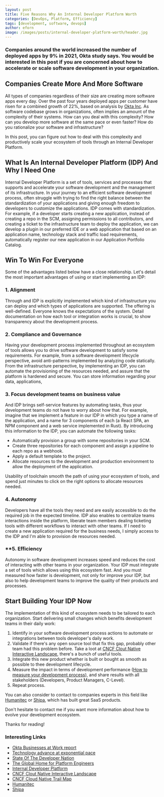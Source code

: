 ```yaml
---
layout: post
title: Five Reasons Why An Internal Developer Platform Worth
categories: [DevOps, Platform, Efficiency]
tags: [development, software, devops]
author: eforn
image: /images/posts/internal-developer-platform-worth/header.jpg
---
```


### Companies around the world increased the number of deployed apps by 9% in 2021, Okta study says. You would be interested in this post if you are concerned about how to accelerate or scale software development in your organization.

## Companies Create More And More Software

All types of companies regardless of their size are creating more software apps every day. Over the past four years deployed apps per customer have risen for a combined growth of 22%, based on analysis by [Okta Inc](https://www.okta.com/businesses-at-work/2021/#fastest-growing-apps). As software codebase grows in organizations, often implies an amount of the complexity of their systems. How can you deal with this complexity? How can you develop more software at the same pace or even faster? How do you rationalize your software and infrastructure?

In this post, you can figure out how to deal with this complexity and productively scale your ecosystem of tools through an Internal Developer Platform. 

## What Is An Internal Developer Platform (IDP) And Why I Need One

Internal Developer Platform is a set of tools, services and processes that supports and accelerate your software development and the management of its infrastructure. In your journey to an efficient software development process, often struggle with trying to find the right balance between the standardization of your applications and giving enough freedom to developers to customize the applications. IDP comes with standardization. For example, if a developer starts creating a new application, instead of creating a repo in the SCM, assigning permissions to all contributors, and creating a ticket to the infrastructure team to deploy the application, we can develop a plugin in our preferred IDE or a web application that based on an application name, technology stack and traffic load requirements, automatically register our new application in our Application Portfolio Catalog.

## Win To Win For Everyone

Some of the advantages listed below have a close relationship. Let's detail the most important advantages of using or start implementing an IDP:

### **1. Alignment**

Through and IDP is explicitly implemented which kind of infrastructure you can deploy and which types of applications are supported. The offering is well-defined. Everyone knows the expectations of the system. Detail documentation on how each tool or integration works is crucial, to show transparency about the development process.

### **2. Compliance and Governance**

Having your development process implemented throughout an ecosystem of tools allows you to drive software development to satisfy some requirements. For example, from a software development lifecycle perspective, avoid anti-patterns implemented by analyzing code statically. From the infrastructure perspective, by implementing an IDP, you can automate the provisioning of the resources needed, and assure that the platform is hardened and secure.
You can store information regarding your data, applications, 

### **3. Focus development teams on business value**

And IDP brings self-service features by automating tasks, thus your development teams do not have to worry about how that. For example, imagine that we implement a feature in our IDP in which you type a name of the application, and a name for 3 components of each (a React SPA, an NPM component and a web service implemented in Rust). By introducing this information to the IDP, you can automate the following tasks:
 * Automatically provision a group with some repositories in your SCM.
 * Create three repositories for each component and assign a pipeline to each repo as a webhook.
 * Apply a default template to the project.
 * Allocate resources to the development and production environment to allow the deployment of the application.

Usability of toolchain smooth the path of using your ecosystem of tools, and spend just minutes to click on the right options to allocate resources needed.

### **4. Autonomy**

Developers have all the tools they need and are easily accessible to do the required job in the expected timeline. IDP also enables to centralize teams interactions inside the platform, liberate team members dealing ticketing tools with different workflows to interact with other teams. If I need to create a new application required for the business needs, I simply access to the IDP and I'm able to provision de resources needed.

### **5. Efficiency

Autonomy in software development increases speed and reduces the cost of interacting with other teams in your organization. Your IDP must integrate a set of tools which allows using this ecosystem fast. And you must measured how faster is development, not only for improve your IDP, but also to help development teams to improve the quality of their products and processes.

## Start Building Your IDP Now

The implementation of this kind of ecosystem needs to be tailored to each organization. Start delivering small changes which benefits development teams in their daily work:
 1. Identify in your software development process actions to automate or integrations between tools developer's daily work.
 2. Validate if there's any open source tool that fix this gap, probably other team had this problem before. Take a loot at [CNCF Clout Native Interactive Landscape](https://landscape.cncf.io/), there's a bunch of useful tools.
 3. Integrate this new product whether is built or bought as smooth as possible to thee development lifecycle.
 4. Measure the impact in terms of development performance ([How to measure your development process](https://enricforn.github.io/devops/2019/08/09/five-lessons-learned-from-devops-journey/#1-measure-your-development-process)), and share results with all stakeholders (Developers, Product Managers, C-Level).
 5. Repeat process.

You can also consider to contact to companies experts in this field like [Humanitec](https://humanitec.com/) or [Shipa](https://shipa.io/), which has built great SaaS products.

Don't hesitate to contact me if you want more information about how to evolve your development ecosystem.

Thanks for reading!

### Interesting Links

- [Okta Businesses at Work report](https://www.okta.com/businesses-at-work/2021/#fastest-growing-apps)
- [Technology advance at exponential pace](https://en.wikipedia.org/wiki/Accelerating_change)
- [State Of The Developer Nation](https://www.slashdata.co/free-resources/state-of-the-developer-nation-21st-edition?)
- [The Global Home for Platform Engineers](https://platformengineering.org/)
- [Internal Developer Platform](https://internaldeveloperplatform.org/)
- [CNCF Clout Native Interactive Landscape](https://landscape.cncf.io/)
- [CNCF Cloud Native Trail Map](https://github.com/cncf/landscape/blob/master/README.md#trail-map)
- [Humanitec](https://humanitec.com/)
- [Shipa](https://shipa.io/)